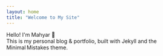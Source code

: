 ```yaml
---
layout: home
title: "Welcome to My Site"
---
```


Hello! I'm Mahyar 👋  
This is my personal blog & portfolio, built with Jekyll and the Minimal Mistakes theme.
